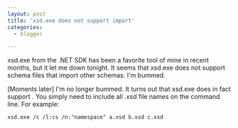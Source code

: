```yaml
---
layout: post
title: 'xsd.exe does not support import'
categories:
  - blogger

---
```


xsd.exe from the .NET SDK has been a favorite tool of mine in recent months, but it let me down tonight.  It seems that xsd.exe does not support schema files that import other schemas.  I'm bummed.


\[Moments later\] I'm no longer bummed.  It turns out that xsd.exe does in fact support .  You simply need to include all .xsd file names on the command line.  For example:

    xsd.exe /c /l:cs /n:"namespace" a.xsd b.xsd c.xsd
